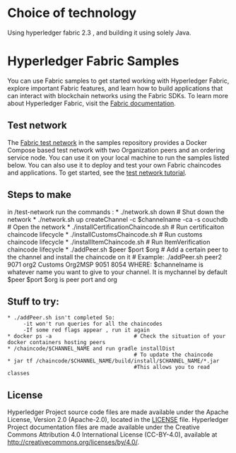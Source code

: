 [//]: # (SPDX-License-Identifier: CC-BY-4.0)
# Choice of technology
Using hyperledger fabric 2.3 , and building it using solely Java.

# Hyperledger Fabric Samples

You can use Fabric samples to get started working with Hyperledger Fabric, explore important Fabric features, and learn how to build applications that can interact with blockchain networks using the Fabric SDKs. To learn more about Hyperledger Fabric, visit the [Fabric documentation](https://hyperledger-fabric.readthedocs.io/en/latest).


## Test network

The [Fabric test network](test-network) in the samples repository provides a Docker Compose based test network with two
Organization peers and an ordering service node. You can use it on your local machine to run the samples listed below.
You can also use it to deploy and test your own Fabric chaincodes and applications. To get started, see
the [test network tutorial](https://hyperledger-fabric.readthedocs.io/en/latest/test_network.html).

## Steps to make

in /test-network run the commands : 
	* ./network.sh down 					# Shut down the network
	* ./network.sh up createChannel -c $channelname -ca -s couchdb  # Open the network 
	* ./installCertificationChaincode.sh   	# Run certificaiton chaincode lifecycle 
	* ./installCustomsChaincode.sh 		   	# Run customs chaincode lifecycle 
	* ./installItemChaincode.sh 			# Run ItemVerification chaincode lifecycle 
	* ./addPeer.sh $peer $port $org 		# Add a certain peer to the channel and install the chaincode on it 
											# Example: ./addPeer.sh peer2 9071 org2 Customs Org2MSP 9051 8054
WHERE:
$channelname is whatever name you want to give to your channel. It is mychannel by default
$peer $port $org is peer port and org 

## Stuff to try:
	* ./addPeer.sh isn't completed So:
		 -it won't run queries for all the chaincodes
		 -If some red flags appear , run it again
	* docker ps -a 							# Check the situation of your docker containers hosting peers
	* /chaincode/$CHANNEL_NAME and run gradle installDist
											# To update the chaincode
	* jar tf /chaincode/$CHANNEL_NAME/build/install/$CHANNEL_NAME/*.jar
											#This allows you to read classes

## License <a name="license"></a>

Hyperledger Project source code files are made available under the Apache
License, Version 2.0 (Apache-2.0), located in the [LICENSE](LICENSE) file.
Hyperledger Project documentation files are made available under the Creative
Commons Attribution 4.0 International License (CC-BY-4.0), available at http://creativecommons.org/licenses/by/4.0/.